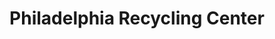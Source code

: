 ---
title: "Philadelphia Recycling Center"
url: /philadelphia/philadelphia-recycling-center/
shop: shop
---